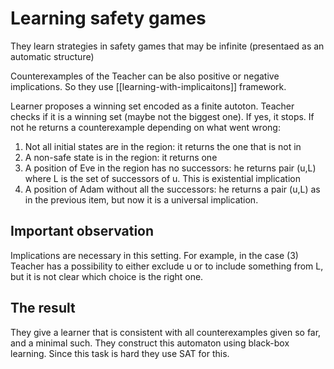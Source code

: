 # Learning safety games

They learn strategies in safety games that may be infinite (presentaed as an
automatic structure)

Counterexamples of the Teacher can be also positive or negative implications. 
So they use [[learning-with-implicaitons]] framework.

Learner proposes a winning set encoded as a finite autoton.
Teacher checks if it is a winning set (maybe not the biggest one).
If yes, it stops.
If not he returns a counterexample depending on what went wrong:

1. Not all initial states are in the region: it returns the one that is not in
2. A non-safe state is in the region: it returns one
3. A position of Eve in the region has no successors: he returns pair (u,L) where
  L is the set of successors of u. This is existential implication
4. A position of Adam without all the successors: he returns a pair (u,L) as in
  the previous item, but now it is a universal implication.

## Important observation
Implications are necessary in this setting. 
For example, in the case (3) Teacher has a possibility to either exclude u or to
include something from L, but it is not clear which choice is the right one.

## The result
They give a learner that is consistent with all counterexamples given so far,
and a minimal such. 
They construct this automaton using black-box learning. Since this task is hard
they use SAT for this.